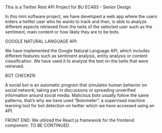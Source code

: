 This is a Twitter Rest API Project for BU EC463 - Senior Design

In this mini software project, we have developed a web app where the users enters a twitter user who he wants to track and then, is able to analyze different aspects retrieved from the twits of the selected user such as the sentiment, main content or how likely they are to be bots. 

GOOGLE NATURAL LANGUAGE API:

We have implemented the Google Natural Language API, which includes different features such as sentiment analysis, entity analysis or content classification. We have used it to analyze the text on the twits that were retrieved. 

BOT CHECKER:

A social bot is an automatic program that simulates human behavior on social network, taking part in discussions or spreading unverified information around social media. Malicious bots usually follow the same patterns, that’s why we have used “Botometer”, a supervised machine learning tool for bot detection on twitter which we have accessed using an API. 

FRONT END:
We utilized the React.js framework for the frontend component. TO BE CONTINUED
